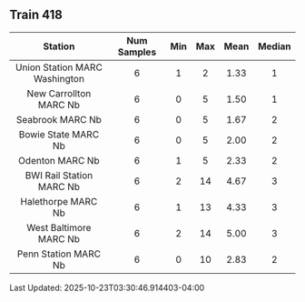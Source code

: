 ## Train 418

| Station | Num Samples | Min | Max | Mean | Median |
| :-----: | :---------: | :-: | :-: | :--: | :----: |
| Union Station MARC Washington | 6 | 1 | 2 | 1.33 | 1 |
| New Carrollton MARC Nb | 6 | 0 | 5 | 1.50 | 1 |
| Seabrook MARC Nb | 6 | 0 | 5 | 1.67 | 2 |
| Bowie State MARC Nb | 6 | 0 | 5 | 2.00 | 2 |
| Odenton MARC Nb | 6 | 1 | 5 | 2.33 | 2 |
| BWI Rail Station MARC Nb | 6 | 2 | 14 | 4.67 | 3 |
| Halethorpe MARC Nb | 6 | 1 | 13 | 4.33 | 3 |
| West Baltimore MARC Nb | 6 | 2 | 14 | 5.00 | 3 |
| Penn Station MARC Nb | 6 | 0 | 10 | 2.83 | 2 |


Last Updated: 2025-10-23T03:30:46.914403-04:00